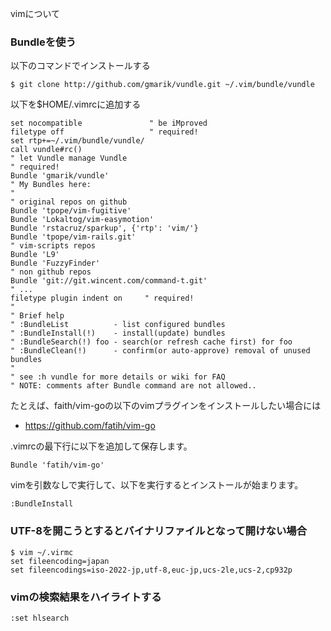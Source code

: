 vimについて

### Bundleを使う
以下のコマンドでインストールする
```
$ git clone http://github.com/gmarik/vundle.git ~/.vim/bundle/vundle
```

以下を$HOME/.vimrcに追加する
```
set nocompatible               " be iMproved
filetype off                   " required!
set rtp+=~/.vim/bundle/vundle/
call vundle#rc()
" let Vundle manage Vundle
" required!
Bundle 'gmarik/vundle'
" My Bundles here:
"
" original repos on github
Bundle 'tpope/vim-fugitive'
Bundle 'Lokaltog/vim-easymotion'
Bundle 'rstacruz/sparkup', {'rtp': 'vim/'}
Bundle 'tpope/vim-rails.git'
" vim-scripts repos
Bundle 'L9'
Bundle 'FuzzyFinder'
" non github repos
Bundle 'git://git.wincent.com/command-t.git'
" ...
filetype plugin indent on     " required!
"
" Brief help
" :BundleList          - list configured bundles
" :BundleInstall(!)    - install(update) bundles
" :BundleSearch(!) foo - search(or refresh cache first) for foo
" :BundleClean(!)      - confirm(or auto-approve) removal of unused bundles
"
" see :h vundle for more details or wiki for FAQ
" NOTE: comments after Bundle command are not allowed..
```

たとえば、faith/vim-goの以下のvimプラグインをインストールしたい場合には
- https://github.com/fatih/vim-go

.vimrcの最下行に以下を追加して保存します。
```
Bundle 'fatih/vim-go'
```

vimを引数なしで実行して、以下を実行するとインストールが始まります。
```
:BundleInstall
```

### UTF-8を開こうとするとバイナリファイルとなって開けない場合
```
$ vim ~/.virmc
set fileencoding=japan
set fileencodings=iso-2022-jp,utf-8,euc-jp,ucs-2le,ucs-2,cp932p
```

### vimの検索結果をハイライトする
```
:set hlsearch
```
